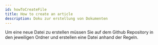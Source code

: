 ```yaml
---
id: howToCreateFile
title: How to create an article
description: Doku zur erstellung von Dokumenten
---
```


Um eine neue Datei zu erstellen müssen Sie auf dem Github Repository in den jeweiligen Ordner und erstellen eine Datei anhand der Regeln.